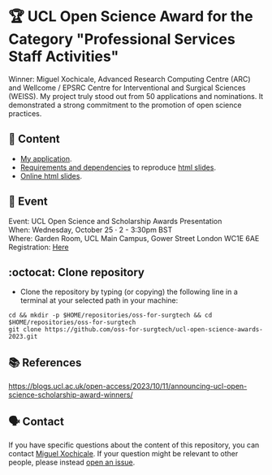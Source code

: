# :trophy: UCL Open Science Award for the Category "Professional Services Staff Activities"
Winner: Miguel Xochicale, Advanced Research Computing Centre (ARC) and Wellcome / EPSRC Centre for Interventional and Surgical Sciences (WEISS). 
My project truly stood out from 50 applications and nominations. It demonstrated a strong commitment to the promotion of open science practices. 

## :bookmark_tabs: Content
* [My application](application).
* [Requirements and dependencies](slides) to reproduce [html slides](slides/slides.html).
* [Online html slides](https://oss-for-surgtech.github.io/ucl-open-science-awards-2023/slides/slides.html).

## :calendar: Event
Event: UCL Open Science and Scholarship Awards Presentation   
When: Wednesday, October 25 · 2 - 3:30pm BST     
Where: Garden Room, UCL Main Campus, Gower Street London WC1E 6AE   
Registration: [Here](https://www.eventbrite.com/e/ucl-open-science-and-scholarship-awards-presentation-tickets-735448856327)

## :octocat: Clone repository
* Clone the repository by typing (or copying) the following line in a terminal at your selected path in your machine:
```
cd && mkdir -p $HOME/repositories/oss-for-surgtech && cd  $HOME/repositories/oss-for-surgtech
git clone https://github.com/oss-for-surgtech/ucl-open-science-awards-2023.git
```

## :books: References 
https://blogs.ucl.ac.uk/open-access/2023/10/11/announcing-ucl-open-science-scholarship-award-winners/

## :speaking_head: Contact  
If you have specific questions about the content of this repository, you can contact [Miguel Xochicale](mailto:m.xochicale@ucl.ac.uk?subject="[UCL-OpenScience-Award2023]"). 
If your question might be relevant to other people, please instead [open an issue](https://github.com/oss-for-surgtech/ucl-open-science-awards-2023/issues).

